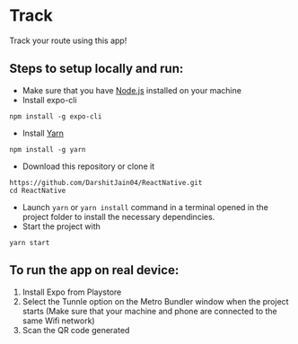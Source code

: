 # Track
Track your route using this app!
## Steps to setup locally and run:
- Make sure that you have [Node.js](https://nodejs.org/en/download/) installed on your machine
- Install expo-cli
```
npm install -g expo-cli
```
- Install [Yarn](https://classic.yarnpkg.com/en/docs/install#windows-stable)
```
npm install -g yarn
```
- Download this repository or clone it
```
https://github.com/DarshitJain04/ReactNative.git
cd ReactNative
```
- Launch `yarn` or `yarn install` command in a terminal opened in the project folder to install the necessary dependincies.
- Start the project with
```
yarn start
```

## To run the app on real device: 
1. Install Expo from Playstore
2. Select the Tunnle option on the Metro Bundler window when the project starts
(Make sure that your machine and phone are connected to the same Wifi network)
3. Scan the QR code generated
